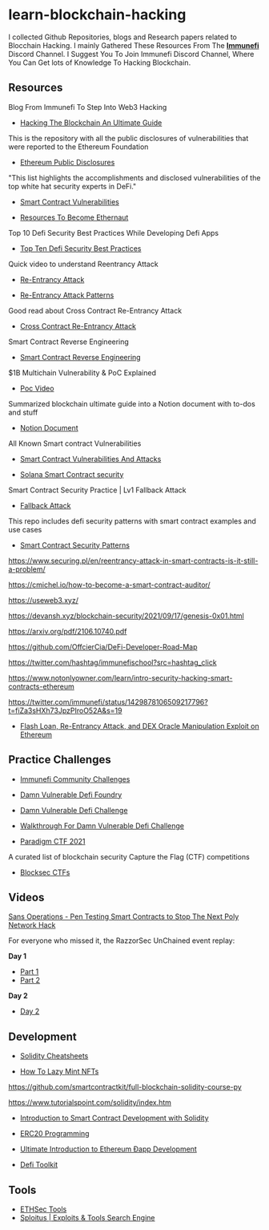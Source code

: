 # learn-blockchain-hacking

I collected Github Repositories, blogs and Research papers related to Blocchain Hacking.
I mainly Gathered These Resources From The **[Immunefi](https://immunefi.com)** Discord Channel.
I Suggest You To Join Immunefi Discord Channel, Where You Can Get lots of Knowledge To Hacking Blockchain.

## Resources

Blog From Immunefi To Step Into Web3 Hacking

- [Hacking The Blockchain An Ultimate Guide](https://medium.com/immunefi/hacking-the-blockchain-an-ultimate-guide-4f34b33c6e8b)

This is the repository with all the public disclosures of vulnerabilities that were reported to the Ethereum Foundation

- [Ethereum Public Disclosures](https://github.com/ethereum/public-disclosures)


"This list highlights the accomplishments and disclosed vulnerabilities of the top white hat security experts in DeFi."

- [Smart Contract Vulnerabilities](https://github.com/sirhashalot/SCV-List)

- [Resources To Become Ethernaut](https://github.com/ethernautdao/documentation/blob/master/educational-resources/resources.md)

Top 10 Defi Security Best Practices While Developing Defi Apps

- [Top Ten Defi Security Best Practices](https://blog.chain.link/defi-security-best-practices/)

Quick video to understand Reentrancy Attack

- [Re-Entrancy Attack](https://www.youtube.com/watch?v=76So4jCysAQ)

- [Re-Entrancy Attack Patterns](https://github.com/uni-due-syssec/eth-reentrancy-attack-patterns)

Good read about Cross Contract Re-Entrancy Attack

- [Cross Contract Re-Entrancy Attack](https://inspexco.medium.com/cross-contract-reentrancy-attack-402d27a02a15)

Smart Contract Reverse Engineering
- [Smart Contract Reverse Engineering](https://www.youtube.com/watch?v=I6VDBvX9Pkw)

$1B Multichain Vulnerability & PoC Explained

- [Poc Video](https://www.youtube.com/watch?v=aO4C-g4Ilkg)

Summarized blockchain ultimate guide into a Notion document with to-dos and stuff 

- [Notion Document](https://wufflz.notion.site/Blockchain-security-guide-b26aec3d920e414d8a354618d3e36eb4)

All Known Smart contract Vulnerabilities

- [Smart Contract Vulnerabilities And Attacks](https://graph.org/All-known-smart-contract-side-and-user-side-attacks-and-vulnerabilities-in-Web30--DeFi-03-31)

- [Solana Smart Contract security](https://github.com/0xsanny/solsec)

Smart Contract Security Practice | Lv1 Fallback Attack

- [Fallback Attack](https://github.com/felix0888/fallback-attack)

This repo includes defi security patterns with smart contract examples and use cases

- [Smart Contract Security Patterns](https://github.com/CeliktepeMurat/Smart-Contract-Security-Patterns)

<https://www.securing.pl/en/reentrancy-attack-in-smart-contracts-is-it-still-a-problem/>

<https://cmichel.io/how-to-become-a-smart-contract-auditor/>

<https://useweb3.xyz/>

<https://devansh.xyz/blockchain-security/2021/09/17/genesis-0x01.html>

<https://arxiv.org/pdf/2106.10740.pdf>

<https://github.com/OffcierCia/DeFi-Developer-Road-Map>

<https://twitter.com/hashtag/immunefischool?src=hashtag_click>

<https://www.notonlyowner.com/learn/intro-security-hacking-smart-contracts-ethereum>

<https://twitter.com/immunefi/status/1429878106509217796?t=fiZa3sHXh73JpzPIroO52A&s=19>

- [Flash Loan, Re-Entrancy Attack, and DEX Oracle Manipulation Exploit on Ethereum](https://medium.com/@mikedefi/flash-loan-reentry-attack-and-dex-oracle-manipulation-exploit-on-ethereum-trojan-coin-bricks-7969820589d7)

## Practice Challenges

- [Immunefi Community Challenges](https://github.com/immunefi-team/community-challenges)

- [Damn Vulnerable Defi Foundry](https://github.com/nicolasgarcia214/damn-vulnerable-defi-foundry)
- [Damn Vulnerable Defi Challenge](https://www.damnvulnerabledefi.xyz/)

- [Walkthrough For Damn Vulnerable Defi Challenge](https://www.youtube.com/watch?v=A5s9aez43Co&list=PLO5VPQH6OWdXKPThrch6U0imGdD3pHLXi)

- [Paradigm CTF 2021](https://github.com/paradigm-operations/paradigm-ctf-2021)

A curated list of blockchain security Capture the Flag (CTF) competitions

- [Blocksec CTFs](https://github.com/blockthreat/blocksec-ctfs)

## Videos

 [Sans Operations - Pen Testing Smart Contracts to Stop The Next Poly Network Hack](https://youtu.be/BZXv3kUygNU)

For everyone who missed it, the RazzorSec UnChained event replay:

**Day 1**
  - [Part 1](https://www.youtube.com/watch?v=6hHDomKyQdc)
  - [Part 2](https://www.youtube.com/watch?v=UYEHFdn10gk)

**Day 2**
  - [Day 2](https://www.youtube.com/watch?v=BslCXPjl50M)

## Development

- [Solidity Cheatsheets](https://graph.org/Solidity-Cheatsheets-Pack-03-20)

- [How To Lazy Mint NFTs](https://moralis.io/how-to-lazy-mint-nfts/)

<https://github.com/smartcontractkit/full-blockchain-solidity-course-py>

<https://www.tutorialspoint.com/solidity/index.htm>

- [Introduction to Smart Contract Development with Solidity](https://www.youtube.com/playlist?list=PLV1JDFUtrXpGvu8QHL9b78WYNSJsYNZsb)

- [ERC20 Programming](https://www.youtube.com/watch?v=Hqx5yuskmRU&list=PLYSZ-f9LCH3sEf0UKTLCaZErJeQtK7GCD) 

- [Ultimate Introduction to Ethereum Ðapp Development](https://www.youtube.com/playlist?list=PLV1JDFUtrXpFh85G-Ddyy2kLSafaB9biQ)

- [Defi Toolkit](https://hackmd.io/@gweicz/defi-toolkit)

## Tools

- [ETHSec Tools](https://graph.org/ETHSec-Tools-02-13)
- [Sploitus | Exploits & Tools Search Engine](https://sploitus.com/?query=ERC20#exploits)

